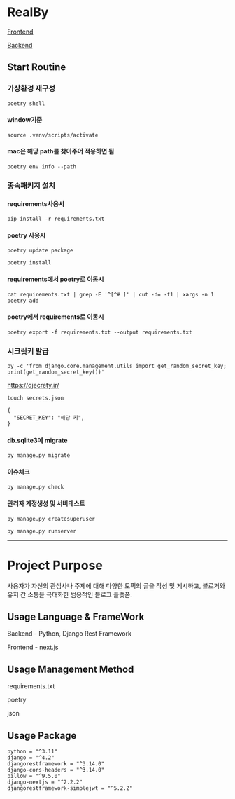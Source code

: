 # RealBy

[Frontend](https://github.com/vinylstage/Realby)

[Backend](https://github.com/hanilcome/Realby_project)


## Start Routine

### 가상환경 재구성

    poetry shell

#### window기준

    source .venv/scripts/activate

#### mac은 해당 path를 찾아주어 적용하면 됨

    poetry env info --path

### 종속패키지 설치

#### requirements사용시

    pip install -r requirements.txt

#### poetry 사용시

    poetry update package

    poetry install

#### requirements에서 poetry로 이동시

    cat requirements.txt | grep -E '^[^# ]' | cut -d= -f1 | xargs -n 1 poetry add

#### poetry에서 requirements로 이동시

    poetry export -f requirements.txt --output requirements.txt

### 시크릿키 발급

    py -c 'from django.core.management.utils import get_random_secret_key; print(get_random_secret_key())'

https://djecrety.ir/

    touch secrets.json

    {
      "SECRET_KEY": "해당 키",
    }

#### db.sqlite3에 migrate

    py manage.py migrate

#### 이슈체크

    py manage.py check

#### 관리자 계정생성 및 서버테스트

    py manage.py createsuperuser

    py manage.py runserver

---

# Project Purpose

사용자가 자신의 관심사나 주제에 대해 다양한 토픽의 글을 작성 및 게시하고, 블로거와 유저 간 소통을 극대화한 범용적인 블로그 플랫폼.

## Usage Language & FrameWork

Backend - Python, Django Rest Framework

Frontend - next.js

## Usage Management Method

requirements.txt

poetry

json

## Usage Package

    python = "^3.11"
    django = "^4.2"
    djangorestframework = "^3.14.0"
    django-cors-headers = "^3.14.0"
    pillow = "^9.5.0"
    django-nextjs = "^2.2.2"
    djangorestframework-simplejwt = "^5.2.2"
